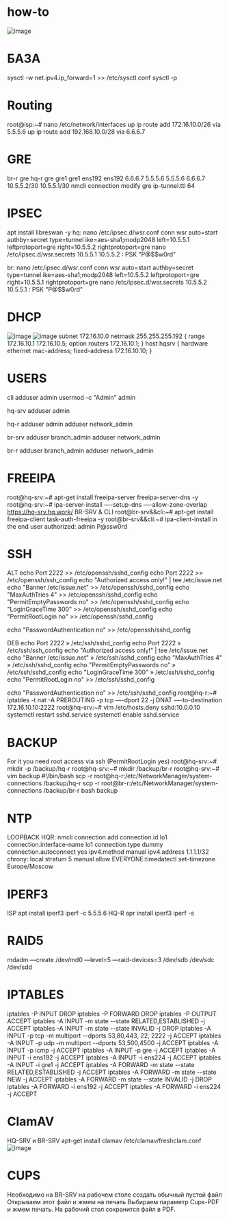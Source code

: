 # how-to
![image](https://github.com/markiriy/how-to/assets/124806098/ca7024c1-aadb-48f0-9707-e317974d8094)


# БАЗА
sysctl -w net.ipv4.ip_forward=1 >> /etc/sysctl.conf
sysctl -p

# Routing
root@isp:~# nano /etc/network/interfaces
up ip route add 172.16.10.0/26 via 5.5.5.6
up ip route add 192.168.10.0/28 via 6.6.6.7

# GRE
br-r  gre            hq-r  gre
      gre1                 gre1
      ens192               ens192
      6.6.6.7              5.5.5.6
      5.5.5.6              6.6.6.7
      10.5.5.2/30          10.5.5.1/30
nmcli connection modify gre ip-tunnel.ttl 64

# IPSEC
apt install libreswan -y
hq: nano /etc/ipsec.d/wsr.conf
    conn wsr
      auto=start
      authby=secret
      type=tunnel
      ike=aes-sha1;modp2048
      left=10.5.5.1
      leftprotoport=gre
      right=10.5.5.2
      rightprotoport=gre
nano /etc/ipsec.d/wsr.secrets
10.5.5.1 10.5.5.2 : PSK "P@$$w0rd"

br: nano /etc/ipsec.d/wsr.conf
conn wsr
      auto=start
      authby=secret
      type=tunnel
      ike=aes-sha1;modp2048
      left=10.5.5.2
      leftprotoport=gre
      right=10.5.5.1
      rightprotoport=gre
nano /etc/ipsec.d/wsr.secrets
10.5.5.2 10.5.5.1 : PSK "P@$$w0rd"

# DHCP
![image](https://github.com/markiriy/how-to/assets/124806098/ddb15c86-78bc-4d6d-9706-1c4044c3f5cd)
![image](https://github.com/markiriy/how-to/assets/124806098/61338d70-7a95-4914-bb5d-dde2c3ab781e)
subnet 172.16.10.0 netmask 255.255.255.192 {
range 172.16.10.1 172.16.10.5;
option routers 172.16.10.1;
}
host hqsrv {
hardware ethernet mac-address;
 fixed-address 172.16.10.10;
}

# USERS
cli
adduser admin
usermod -c "Admin" admin

hq-srv
adduser admin

hq-r
adduser admin
adduser network_admin

br-srv
adduser branch_admin
adduser network_admin

br-r
adduser branch_admin
adduser network_admin

# FREEIPA
root@hq-srv:~# apt-get install freeipa-server freeipa-server-dns -y
root@hq-srv:~# ipa-server-install —-setup-dns —-allow-zone-overlap
https://hq-srv.hq.work/
BR-SRV & CLI
root@br-srv&&cli:~# apt-get install freeipa-client task-auth-freeipa -y
root@br-srv&&cli:~# ipa-client-install
in the end user authorized: admin P@ssw0rd

# SSH
ALT
echo Port 2222 >> /etc/openssh/sshd_config
echo Port 2222 >> /etc/openssh/ssh_config
echo "Authorized access only!" | tee /etc/issue.net
echo "Banner /etc/issue.net" >> /etc/openssh/sshd_config
echo "MaxAuthTries 4" >> /etc/openssh/sshd_config
echo "PermitEmptyPasswords no" >> /etc/openssh/sshd_config
echo "LoginGraceTime 300" >> /etc/openssh/sshd_config
echo "PermitRootLogin no" >> /etc/openssh/sshd_config

echo "PasswordAuthentication no" >> /etc/openssh/sshd_config

DEB
echo Port 2222 » /etc/ssh/sshd_config
echo Port 2222 » /etc/ssh/ssh_config
echo "Authorized access only!" | tee /etc/issue.net
echo "Banner /etc/issue.net" » /etc/ssh/sshd_config
echo "MaxAuthTries 4" » /etc/ssh/sshd_config
echo "PermitEmptyPasswords no" » /etc/ssh/sshd_config
echo "LoginGraceTime 300" » /etc/ssh/sshd_config
echo "PermitRootLogin no" >> /etc/ssh/sshd_config

echo "PasswordAuthentication no" >> /etc/ssh/sshd_config
root@hq-r:~# iptables -t nat -A PREROUTING -p tcp —-dport 22 -j DNAT —-to-destination 172.16.10.10:2222
root@hq-srv:~# vim /etc/hosts.deny
sshd:10.0.0.10
systemctl restart sshd.service
systemctl enable sshd.service

# BACKUP
For it you need root access via ssh (PermitRootLogin yes)
root@hq-srv:~# mkdir -p /backup/hq-r
root@hq-srv:~# mkdir /backup/br-r
root@hq-srv:~# vim backup
            #!/bin/bash
            scp -r root@hq-r:/etc/NetworkManager/system-connections /backup/hq-r
            scp -r root@br-r:/etc/NetworkManager/system-connections /backup/br-r
bash backup

# NTP
LOOPBACK HQR: 
nmcli connection add connection.id lo1 connection.interface-name lo1 connection.type dummy connection.autoconnect yes ipv4.method manual ipv4.address 1.1.1.1/32
chrony:
local stratum 5
manual
allow
EVERYONE:timedatectl set-timezone Europe/Moscow

# IPERF3
ISP
apt install iperf3
iperf -c 5.5.5.6
HQ-R
apr install iperf3
iperf -s

# RAID5
mdadm —create /dev/md0 —level=5 —raid-devices=3 /dev/sdb /dev/sdc /dev/sdd

# IPTABLES
iptables -P INPUT DROP
iptables -P FORWARD DROP
iptables -P OUTPUT ACCEPT
iptables -A INPUT -m state --state RELATED,ESTABLISHED -j ACCEPT
iptables -A INPUT -m state --state INVALID -j DROP
iptables -A INPUT -p tcp -m multiport --dports 53,80,443, 22, 2222 -j ACCEPT
iptables -A INPUT -p udp -m multiport --dports 53,500,4500 -j ACCEPT
iptables -A INPUT -p icmp -j ACCEPT
iptables -A INPUT -p gre -j ACCEPT
iptables -A INPUT -i ens192 -j ACCEPT
iptables -A INPUT -i ens224 -j ACCEPT
iptables -A INPUT -i gre1 -j ACCEPT
iptables -A FORWARD -m state --state RELATED,ESTABLISHED -j ACCEPT
iptables -A FORWARD -m state --state NEW -j ACCEPT
iptables -A FORWARD -m state --state INVALID -j DROP
iptables -A FORWARD -i ens192 -j ACCEPT
iptables -A FORWARD -i ens224 -j ACCEPT

# ClamAV
HQ-SRV и BR-SRV
apt-get install clamav
/etc/clamav/freshclam.conf
![image](https://github.com/markiriy/how-to/assets/124806098/baf5be48-58f2-402f-ab50-99e97511c458)

# CUPS
Необходимо на BR-SRV на рабочем столе создать обычный пустой файл
Открываем этот файл и жмем на печать
Выбираем параметр Cups-PDF и жмем печать. На рабочий стол сохранится файл в PDF.
